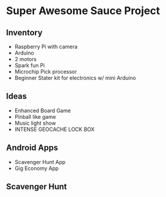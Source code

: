 # Super Awesome Sauce Project

## Inventory
- Raspberry Pi with camera
- Arduino
- 2 motors
- Spark fun Pi
- Microchip Pick processor 
- Beginner Stater kit for electronics w/ mini Arduino

## Ideas
- Enhanced Board Game
- Pinball like game
- Music light show
- INTENSE GEOCACHE LOCK BOX

## Android Apps
- Scavenger Hunt App
- Gig Economy App

 
 ## Scavenger Hunt
